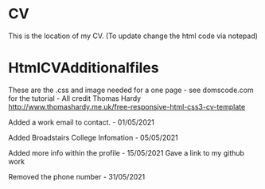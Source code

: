 # CV
This is the location of my CV. (To update change the html code via notepad)
# HtmlCVAdditionalfiles
These are the .css and image needed for a one page  - see domscode.com for the tutorial - All credit Thomas Hardy http://www.thomashardy.me.uk/free-responsive-html-css3-cv-template

Added a work email to contact. - 01/05/2021

Added Broadstairs College Infomation - 05/05/2021

Added more info within the profile - 15/05/2021
Gave a link to my github work

Removed the phone number - 31/05/2021